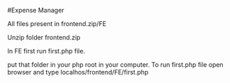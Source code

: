 #Expense Manager

All files present in frontend.zip/FE

Unzip folder frontend.zip

In FE first run first.php file.

put that folder in your php root in your computer.
To run first.php file open browser and type localhos/frontend/FE/first.php

